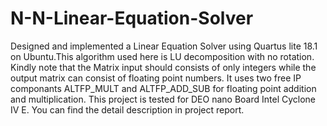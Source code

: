 # N-N-Linear-Equation-Solver
Designed and implemented a Linear Equation Solver using Quartus lite 18.1 on Ubuntu.This algorithm used here is LU decomposition with no rotation. Kindly note that the Matrix input should consists of only integers while the output matrix can consist of floating point numbers. It uses two free IP componants ALTFP_MULT and ALTFP_ADD_SUB for floating point addition and multiplication. This project is tested for DEO nano Board Intel Cyclone IV E. You can find the detail description in project report. 
